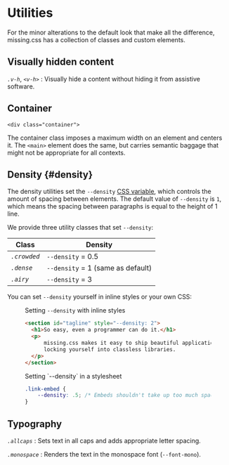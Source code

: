 
# Utilities

For the minor alterations to the default look that make all the difference,
missing.css has a collection of classes and custom elements.

## Visually hidden content

<dfn>`.v-h`</dfn>, <dfn>`<v-h>`</dfn>
:   Visually hide a content without hiding it from assistive software.

## Container

`<div class="container">`

The container class imposes a maximum width on an element and centers it. The
`<main>` element does the same, but carries semantic baggage that might not be
appropriate for all contexts.


## Density {#density}

The density utilities set the `--density` [CSS variable][], which
controls the amount of spacing between elements. The default value of
`--density` is `1`, which means the spacing between paragraphs is
equal to the height of 1 line.

We provide three utility classes that set `--density`:

| Class                  | Density                                    |
|------------------------|--------------------------------------------|
| <dfn>`.crowded`</dfn>  | `--density` = 0.5                          |
| <dfn>`.dense`</dfn>    | `--density` = 1 (same as default)          |
| <dfn>`.airy`</dfn>     | `--density` = 3                            |

You can set `--density` yourself in inline styles or your own CSS:

<figure>
<figcaption>Setting <code>--density</code> with inline styles</figcaption>

  ~~~ html
  <section id="tagline" style="--density: 2">
    <h1>So easy, even a programmer can do it.</h1>
    <p>
        missing.css makes it easy to ship beautiful applications without
        locking yourself into classless libraries.
    </p>
  </section>
  ~~~
</figure>

<figure>
<figcaption>Setting `--density` in a stylesheet</figcaption>

  ~~~ css
  .link-embed {
      --density: .5; /* Embeds shouldn't take up too much space */
  }
  ~~~

</figure>


## Typography

<dfn>`.allcaps`</dfn>
:   Sets text in all caps and adds appropriate letter spacing.

<dfn>`.monospace`</dfn>
:   Renders the text in the monospace font (`--font-mono`).


[CSS variable]: /docs/variables
